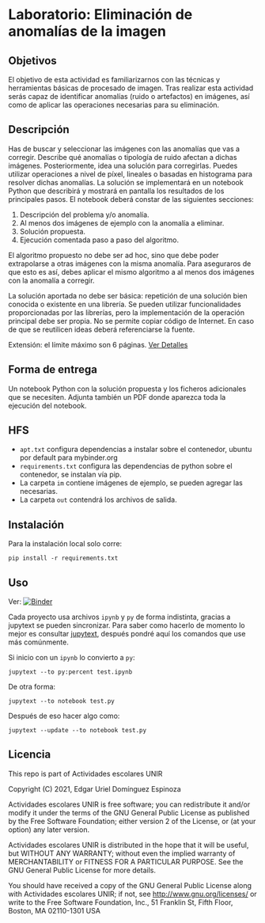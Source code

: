 # Laboratorio: Eliminación de anomalías de la imagen

## Objetivos

El objetivo de esta actividad es familiarizarnos con las técnicas y herramientas básicas de procesado de imagen. Tras realizar esta actividad serás capaz de identificar anomalías (ruido o artefactos) en imágenes, así como de aplicar las operaciones necesarias para su eliminación.

## Descripción
Has de buscar y seleccionar las imágenes con las anomalías que vas a corregir. Describe qué anomalías o tipología de ruido afectan a dichas imágenes. Posteriormente, idea una solución para corregirlas. Puedes utilizar operaciones a nivel de píxel, lineales o basadas en histograma para resolver dichas anomalías. La solución se implementará en un notebook Python que describirá y mostrará en pantalla los resultados de los principales pasos. El notebook deberá constar de las siguientes secciones:

1. Descripción del problema y/o anomalía.
2. Al menos dos imágenes de ejemplo con la anomalía a eliminar.
3. Solución propuesta.
4. Ejecución comentada paso a paso del algoritmo.

El algoritmo propuesto no debe ser ad hoc, sino que debe poder extrapolarse a otras imágenes con la misma anomalía. Para aseguraros de que esto es así, debes aplicar el mismo algoritmo a al menos dos imágenes con la anomalía a corregir. 

La solución aportada no debe ser básica: repetición de una solución bien conocida o existente en una librería. Se pueden utilizar funcionalidades proporcionadas por las librerías, pero la implementación de la operación principal debe ser propia. No se permite copiar código de Internet. En caso de que se reutilicen ideas deberá referenciarse la fuente.

Extensión: el límite máximo son 6 páginas. [Ver Detalles](./mexmiart02_act1.docx "Ver archivo docx")

## Forma de entrega

Un notebook Python con la solución propuesta y los ficheros adicionales que se necesiten. Adjunta también un PDF donde aparezca toda la ejecución del notebook.

## HFS

- `apt.txt` configura dependencias a instalar sobre el contenedor, ubuntu por default para mybinder.org
- `requirements.txt` configura las dependencias de python sobre el contenedor, se instalan vía pip.
- La carpeta `im` contiene imágenes de ejemplo, se pueden agregar las necesarias.
- La carpeta `out` contendrá los archivos de salida.

## Instalación

Para la instalación local solo corre:

    pip install -r requirements.txt

## Uso

Ver: [![Binder](https://mybinder.org/badge_logo.svg)](https://mybinder.org/v2/gl/genomorro%2Funir/PC-A1)

Cada proyecto usa archivos `ipynb` y `py` de forma indistinta, gracias a jupytext se pueden sincronizar. Para saber como hacerlo de momento lo mejor es consultar [jupytext](https://jupytext.readthedocs.io/en/latest/index.html "la documentación de jupytext"), después pondré aquí los comandos que use más comúnmente. 

Si inicio con un `ipynb` lo convierto a `py`:

    jupytext --to py:percent test.ipynb

De otra forma:

    jupytext --to notebook test.py
	
Después de eso hacer algo como:

    jupytext --update --to notebook test.py

## Licencia
This repo is part of Actividades escolares UNIR

Copyright (C) 2021, Edgar Uriel Domínguez Espinoza

Actividades escolares UNIR is free software; you can redistribute it and/or modify it under the terms of the GNU General Public License as published by the Free Software Foundation; either version 2 of the License, or (at your option) any later version.

Actividades escolares UNIR is distributed in the hope that it will be useful, but WITHOUT ANY WARRANTY; without even the implied warranty of MERCHANTABILITY or FITNESS FOR A PARTICULAR PURPOSE.  See the GNU General Public License for more details.

You should have received a copy of the GNU General Public License along with Actividades escolares UNIR; if not, see <http://www.gnu.org/licenses/> or write to the Free Software Foundation, Inc., 51 Franklin St, Fifth Floor, Boston, MA 02110-1301 USA

